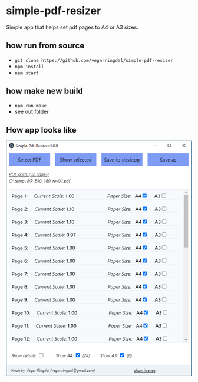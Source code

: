 # simple-pdf-resizer

Simple app that helps set pdf pages to A4 or A3 sizes.



## how run from source
* `git clone https://github.com/vegarringdal/simple-pdf-resizer`
* `npm install`
* `npm start`

## how make new build
* `npm run make`
* see out folder

## How app looks like
![Output sample](images/app.png "How app looks like")